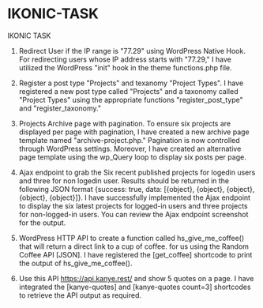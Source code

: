 # IKONIC-TASK
IKONIC TASK


1. Redirect User if the IP range is "77.29" using WordPress Native Hook.
For redirecting users whose IP address starts with "77.29," I have utilized the WordPress "init" hook in the theme functions.php file.

2. Register a post type "Projects" and texanomy "Project Types".
I have registered a new post type called "Projects" and a taxonomy called "Project Types" using the appropriate functions "register_post_type" and "register_taxonomy."

3. Projects Archive page with pagination.
To ensure six projects are displayed per page with pagination, I have created a new archive page template named "archive-project.php." Pagination is now controlled through WordPress settings. Moreover, I have created an alternative page template using the wp_Query loop to display six posts per page.

4. Ajax endpoint to grab the Six recent published projects for logedin users and three for non logedin user. Results should be returned in the following JSON format {success: true, data: [{object}, {object}, {object}, {object}, {object}]}. 
I have successfully implemented the Ajax endpoint to display the six latest projects for logged-in users and three projects for non-logged-in users. You can review the Ajax endpoint screenshot for the output.

5. WordPress HTTP API to create a function called hs_give_me_coffee() that will return a direct link to a cup of coffee. for us using the Random Coffee API [JSON].
I have registered the [get_coffee] shortcode to print the output of hs_give_me_coffee().

6. Use this API https://api.kanye.rest/ and show 5 quotes on a page.
I have integrated the [kanye-quotes] and [kanye-quotes count=3] shortcodes to retrieve the API output as required.

